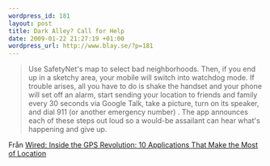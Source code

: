 ```yaml
--- 
wordpress_id: 181
layout: post
title: Dark Alley? Call for Help
date: 2009-01-22 21:27:19 +01:00
wordpress_url: http://www.blay.se/?p=181
---
```

<blockquote>Use SafetyNet's map to select bad neighborhoods. Then, if you end up in a sketchy area, your mobile will switch into watchdog mode. If trouble arises, all you have to do is shake the handset and your phone will set off an alarm, start sending your location to friends and family every 30 seconds via Google Talk, take a picture, turn on its speaker, and dial 911 (or another emergency number) . The app announces each of these steps out loud so a would-be assailant can hear what's happening and give up.</blockquote>
Från <a href="http://www.wired.com/gadgets/wireless/magazine/17-02/lp_10coolapps?currentPage=9" target="_blank">Wired: Inside the GPS Revolution: 10 Applications That Make the Most of Location</a>
